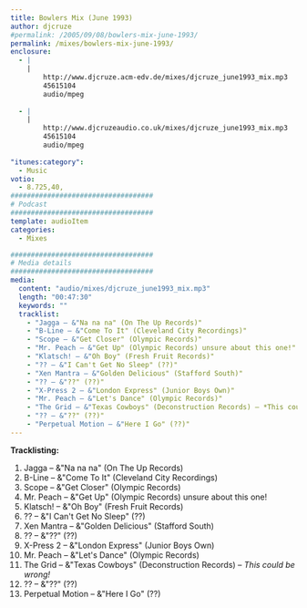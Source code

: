 ```yaml
---
title: Bowlers Mix (June 1993)
author: djcruze
#permalink: /2005/09/08/bowlers-mix-june-1993/
permalink: /mixes/bowlers-mix-june-1993/
enclosure:
  - |
    |
        http://www.djcruze.acm-edv.de/mixes/djcruze_june1993_mix.mp3
        45615104
        audio/mpeg
        
  - |
    |
        http://www.djcruzeaudio.co.uk/mixes/djcruze_june1993_mix.mp3
        45615104
        audio/mpeg
        
"itunes:category":
  - Music
votio:
  - 8.725,40,
###################################
# Podcast
###################################
template: audioItem
categories:
  - Mixes

###################################
# Media details
###################################
media:
  content: "audio/mixes/djcruze_june1993_mix.mp3"
  length: "00:47:30"
  keywords: ""
  tracklist:
    - "Jagga – &"Na na na" (On The Up Records)"
    - "B-Line – &"Come To It" (Cleveland City Recordings)"
    - "Scope – &"Get Closer" (Olympic Records)"
    - "Mr. Peach – &"Get Up" (Olympic Records) unsure about this one!"
    - "Klatsch! – &"Oh Boy" (Fresh Fruit Records)"
    - "?? – &"I Can't Get No Sleep" (??)"
    - "Xen Mantra – &"Golden Delicious" (Stafford South)"
    - "?? – &"??" (??)"
    - "X-Press 2 – &"London Express" (Junior Boys Own)"
    - "Mr. Peach – &"Let's Dance" (Olympic Records)"
    - "The Grid – &"Texas Cowboys" (Deconstruction Records) – *This could be wrong!*"
    - "?? – &"??" (??)"
    - "Perpetual Motion – &"Here I Go" (??)"
---
```


**Tracklisting:**

  1. Jagga – &"Na na na" (On The Up Records)
  2. B-Line – &"Come To It" (Cleveland City Recordings)
  3. Scope – &"Get Closer" (Olympic Records)
  4. Mr. Peach – &"Get Up" (Olympic Records) unsure about this one!
  5. Klatsch! – &"Oh Boy" (Fresh Fruit Records)
  6. ?? – &"I Can't Get No Sleep" (??)
  7. Xen Mantra – &"Golden Delicious" (Stafford South)
  8. ?? – &"??" (??)
  9. X-Press 2 – &"London Express" (Junior Boys Own)
 10. Mr. Peach – &"Let's Dance" (Olympic Records)
 11. The Grid – &"Texas Cowboys" (Deconstruction Records) – *This could be wrong!*
 12. ?? – &"??" (??)
 13. Perpetual Motion – &"Here I Go" (??)